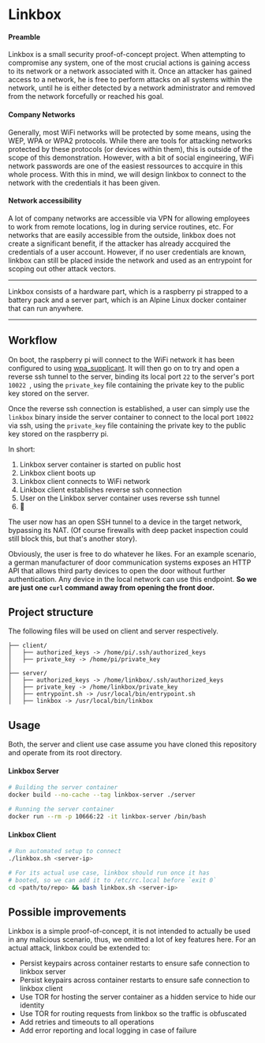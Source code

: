 # Linkbox
#### Preamble
Linkbox is a small security proof-of-concept project.
When attempting to compromise any system, one of the most crucial actions is gaining access to its network or a network associated with it. Once an attacker has gained access to a network, he is free to perform attacks on all systems within the network, until he is either detected by a network administrator and removed from the network forcefully or reached his goal.

#### Company Networks
Generally, most WiFi networks will be protected by some means, using the WEP, WPA or WPA2 protocols. While there are tools for attacking networks protected by these protocols (or devices within them), this is outside of the scope of this demonstration. However, with a bit of social engineering, WiFi network passwords are one of the easiest ressources to accquire in this whole process. With this in mind, we will design linkbox to connect to the network with the credentials it has been given.

#### Network accessibility
A lot of company networks are accessible via VPN for allowing employees to work from remote locations, log in during service routines, etc. For networks that are easily accessible from the outside, linkbox does not create a significant benefit, if the attacker has already accquired the credentials of a user account. However, if no user credentials are known, linkbox can still be placed inside the network and used as an entrypoint for scoping out other attack vectors.

---

Linkbox consists of a hardware part, which is a raspberry pi strapped to a battery pack and a server part, which is an Alpine Linux docker container that can run anywhere. 

---




## Workflow
On boot, the raspberry pi will connect to the WiFi network it has been configured to using [wpa_supplicant](https://raspberrypihq.com/how-to-connect-your-raspberry-pi-to-wifi/). It will then go on to try and open a reverse ssh tunnel to the server, binding its local port `22` to the server's port `10022 `, using the `private_key` file containing the private key to the public key stored on the server.  

Once the reverse ssh connection is established, a user can simply use the `linkbox` binary inside the server container to connect to the local port `10022` via ssh, using the `private_key` file containing the private key to the public key stored on the raspberry pi.

In short:
1. Linkbox server container is started on public host
2. Linkbox client boots up
3. Linkbox client connects to WiFi network
4. Linkbox client establishes reverse ssh connection
5. User on the Linkbox server container uses reverse ssh tunnel
6. :tada:

The user now has an open SSH tunnel to a device in the target network, bypassing its NAT. (Of course firewalls with deep packet inspection could still block this, but that's another story).

Obviously, the user is free to do whatever he likes. For an example scenario, a german manufacturer of door communication systems exposes an HTTP API that allows third party devices to open the door without further authentication. Any device in the local network can use this endpoint. **So we are just one `curl` command away from opening the front door.**




## Project structure
The following files will be used on client and server respectively.
```
├── client/
│   ├── authorized_keys -> /home/pi/.ssh/authorized_keys
│   ├── private_key -> /home/pi/private_key
│ 
├── server/
│   ├── authorized_keys -> /home/linkbox/.ssh/authorized_keys
│   ├── private_key -> /home/linkbox/private_key
│   ├── entrypoint.sh -> /usr/local/bin/entrypoint.sh
│   ├── linkbox -> /usr/local/bin/linkbox
```




## Usage
Both, the server and client use case assume you have cloned this repository and operate from its root directory.

#### Linkbox Server
```bash
# Building the server container
docker build --no-cache --tag linkbox-server ./server

# Running the server container
docker run --rm -p 10666:22 -it linkbox-server /bin/bash
```


#### Linkbox Client
```bash
# Run automated setup to connect
./linkbox.sh <server-ip>

# For its actual use case, linkbox should run once it has
# booted, so we can add it to /etc/rc.local before `exit 0`
cd <path/to/repo> && bash linkbox.sh <server-ip>
```




## Possible improvements
Linkbox is a simple proof-of-concept, it is not intended to actually be used in any malicious scenario, thus, we omitted a lot of key features here. For an actual attack, linkbox could be extended to:
* Persist keypairs across container restarts to ensure safe connection to linkbox server
* Persist keypairs across container restarts to ensure safe connection to linkbox client
* Use TOR for hosting the server container as a hidden service to hide our identity
* Use TOR for routing requests from linkbox so the traffic is obfuscated
* Add retries and timeouts to all operations
* Add error reporting and local logging in case of failure
